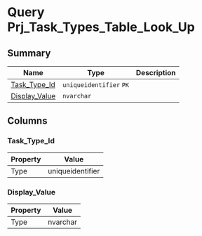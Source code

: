 # Query Prj_Task_Types_Table_Look_Up


## Summary

| Name | Type | Description |
| - | - | --- |
|[Task_Type_Id](#task_type_id)|`uniqueidentifier` `PK`||
|[Display_Value](#display_value)|`nvarchar` ||

## Columns

### Task_Type_Id

| Property | Value |
| - | - |
|Type|uniqueidentifier|

### Display_Value

| Property | Value |
| - | - |
|Type|nvarchar|


